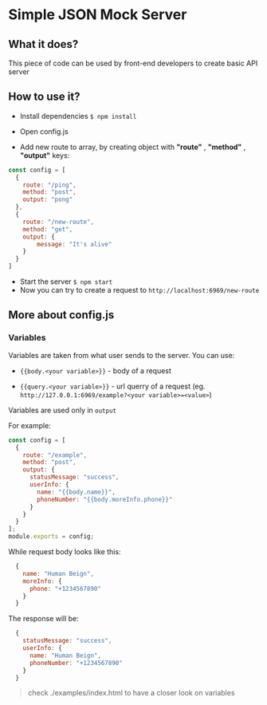 # Simple JSON Mock Server

## What it does?

This piece of code can be used by front-end developers to create basic API server

## How to use it?

- Install dependencies `$ npm install`

- Open config.js
- Add new route to array, by creating object with **"route"** , **"method"** , **"output"** keys:

```javascript
const config = [
  {
    route: "/ping",
    method: "post",
    output: "pong"
  },
  {
    route: "/new-route",
    method: "get",
    output: {
        message: "It's alive"
    }
  }
]
```

- Start the server `$ npm start`
- Now you can try to create a request to `http://localhost:6969/new-route`

## More about config.js

### Variables
Variables are taken from what user sends to the server.
You can use:

- `{{body.<your variable>}}` - body of a request

- `{{query.<your variable>}}` - url querry of a request (eg. `http://127.0.0.1:6969/example?<your variable>=<value>`)

Variables are used only in `output`

For example:

```javascript
const config = [
  {
    route: "/example",
    method: "post",
    output: {
      statusMessage: "success",
      userInfo: {
        name: "{{body.name}}",
        phoneNumber: "{{body.moreInfo.phone}}"
      }
    }
  }
];
module.exports = config;
```

While request body looks like this: 
```javascript
  {
    name: "Human Beign",
    moreInfo: {
      phone: "+1234567890"
    }
  }
```

The response will be:
```javascript
  {
    statusMessage: "success",
    userInfo: {
      name: "Human Beign",
      phoneNumber: "+1234567890"
    }
  }
```

>check ./examples/index.html to have a closer look on variables
